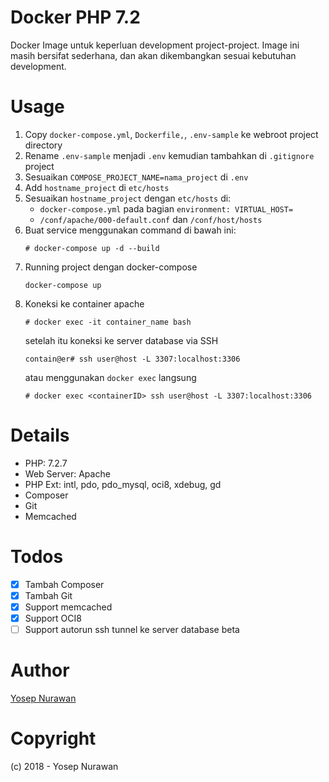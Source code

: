 # Docker PHP 7.2

Docker Image untuk keperluan development project-project.
Image ini masih bersifat sederhana, dan akan dikembangkan sesuai kebutuhan development.

# Usage

1. Copy `docker-compose.yml`, `Dockerfile,`, `.env-sample` ke webroot project directory
2. Rename `.env-sample` menjadi `.env` kemudian tambahkan di `.gitignore` project
3. Sesuaikan `COMPOSE_PROJECT_NAME=nama_project` di `.env` 
4. Add `hostname_project` di `etc/hosts`
5. Sesuaikan `hostname_project` dengan `etc/hosts` di: 
   - `docker-compose.yml` pada bagian `environment: VIRTUAL_HOST=` 
   - `/conf/apache/000-default.conf` dan `/conf/host/hosts`
6. Buat service menggunakan command di bawah ini:
   ```
   # docker-compose up -d --build
   ```
7. Running project dengan docker-compose
   ```
   docker-compose up
   ```
8. Koneksi ke container apache
   ```
   # docker exec -it container_name bash
   ```
   setelah itu koneksi ke server database via SSH
   ```
   contain@er# ssh user@host -L 3307:localhost:3306
   ```
   atau menggunakan `docker exec` langsung
   ```
   # docker exec <containerID> ssh user@host -L 3307:localhost:3306
   ```

# Details

- PHP: 7.2.7
- Web Server: Apache
- PHP Ext: intl, pdo, pdo_mysql, oci8, xdebug, gd
- Composer
- Git
- Memcached

# Todos

- [x] Tambah Composer
- [x] Tambah Git
- [x] Support memcached
- [x] Support OCI8
- [ ] Support autorun ssh tunnel ke server database beta

# Author

[Yosep Nurawan](mailto:yosepnurawan.official@gmail.com)

# Copyright

(c) 2018 - Yosep Nurawan
